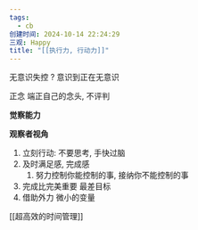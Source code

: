 ```yaml
---
tags:
  - cb
创建时间: 2024-10-14 22:24:29
三观: Happy
title: "[[执行力, 行动力]]"
---
```

无意识失控 ?
意识到正在无意识

正念
端正自己的念头, 不评判

**觉察能力**

**观察者视角**

1. 立刻行动: 不要思考, 手快过脑
2. 及时满足感, 完成感
	1. 努力控制你能控制的事, 接纳你不能控制的事
3. 完成比完美重要 最差目标
4. 借助外力 微小的变量


[[超高效的时间管理]]